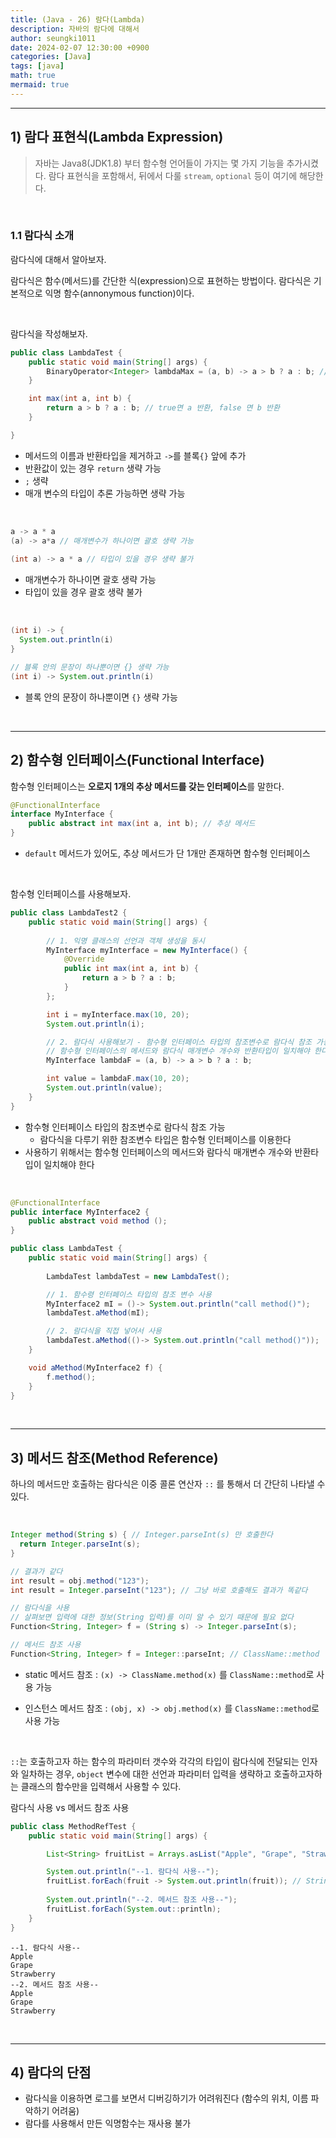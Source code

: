 ```yaml
---
title: (Java - 26) 람다(Lambda)
description: 자바의 람다에 대해서
author: seungki1011
date: 2024-02-07 12:30:00 +0900
categories: [Java]
tags: [java]
math: true
mermaid: true
---
```


---

## 1) 람다 표현식(Lambda Expression)

> 자바는 Java8(JDK1.8) 부터 함수형 언어들이 가지는 몇 가지 기능을 추가시켰다. 람다 표현식을 포함해서, 뒤에서 다룰 `stream`, `optional` 등이 여기에 해당한다.

<br>

### 1.1 람다식 소개

람다식에 대해서 알아보자.

람다식은 함수(메서드)를 간단한 식(expression)으로 표현하는 방법이다. 람다식은 기본적으로 익명 함수(annonymous function)이다.

<br>

람다식을 작성해보자.

```java
public class LambdaTest {
    public static void main(String[] args) {
        BinaryOperator<Integer> lambdaMax = (a, b) -> a > b ? a : b; // 람다식
    }

    int max(int a, int b) {
        return a > b ? a : b; // true면 a 반환, false 면 b 반환
    }

}
```

* 메서드의 이름과 반환타입을 제거하고 `->`를 블록`{}` 앞에 추가
* 반환값이 있는 경우 `return` 생략 가능
* `;` 생략
* 매개 변수의 타입이 추론 가능하면 생략 가능

<br>

```java
a -> a * a
(a) -> a*a // 매개변수가 하나이면 괄호 생략 가능   
 
(int a) -> a * a // 타입이 있을 경우 생략 불가
```

* 매개변수가 하나이면 괄호 생략 가능
* 타입이 있을 경우 괄호 생략 불가

<br>

```java
(int i) -> {
  System.out.println(i)
}

// 블록 안의 문장이 하나뿐이면 {} 생략 가능
(int i) -> System.out.println(i)
```

* 블록 안의 문장이 하나뿐이면 `{}` 생략 가능

<br>

---

## 2) 함수형 인터페이스(Functional Interface)

함수형 인터페이스는 **오로지 1개의 추상 메서드를 갖는 인터페이스**를 말한다.

```java
@FunctionalInterface
interface MyInterface {
    public abstract int max(int a, int b); // 추상 메서드
}
```

* `default` 메서드가 있어도, 추상 메서드가 단 1개만 존재하면 함수형 인터페이스

<br>

함수형 인터페이스를 사용해보자.

```java
public class LambdaTest2 {
    public static void main(String[] args) {
      
        // 1. 익명 클래스의 선언과 객체 생성을 동시
        MyInterface myInterface = new MyInterface() {
            @Override
            public int max(int a, int b) {
                return a > b ? a : b;
            }
        };

        int i = myInterface.max(10, 20);
        System.out.println(i);

        // 2. 람다식 사용해보기 - 함수형 인터페이스 타입의 참조변수로 람다식 참조 가능하다
        // 함수형 인터페이스의 메서드와 람다식 매개변수 개수와 반환타입이 일치해야 한다
        MyInterface lambdaF = (a, b) -> a > b ? a : b;

        int value = lambdaF.max(10, 20);
        System.out.println(value);
    }
}
```

* 함수형 인터페이스 타입의 참조변수로 람다식 참조 가능
  * 람다식을 다루기 위한 참조변수 타입은 함수형 인터페이스를 이용한다
* 사용하기 위해서는 함수형 인터페이스의 메서드와 람다식 매개변수 개수와 반환타입이 일치해야 한다

<br>

```java
@FunctionalInterface
public interface MyInterface2 {
    public abstract void method ();
}
```

```java
public class LambdaTest {
    public static void main(String[] args) {
      
        LambdaTest lambdaTest = new LambdaTest();

        // 1. 함수령 인터페이스 타입의 참조 변수 사용
        MyInterface2 mI = ()-> System.out.println("call method()");
        lambdaTest.aMethod(mI);

        // 2. 람다식을 직접 넣어서 사용
        lambdaTest.aMethod(()-> System.out.println("call method()"));
    }

    void aMethod(MyInterface2 f) {
        f.method();
    }
}
```

<br>

---

## 3) 메서드 참조(Method Reference)

하나의 메서드만 호출하는 람다식은 이중 콜론 연산자 `::` 를 통해서 더 간단히 나타낼 수 있다.

<br>

```java
Integer method(String s) { // Integer.parseInt(s) 만 호출한다
  return Integer.parseInt(s);
}
```

```java
// 결과가 같다
int result = obj.method("123");
int result = Integer.parseInt("123"); // 그냥 바로 호출해도 결과가 똑같다

// 람다식을 사용
// 살펴보면 입력에 대한 정보(String 입력)를 이미 알 수 있기 때문에 필요 없다
Function<String, Integer> f = (String s) -> Integer.parseInt(s);

// 메서드 참조 사용
Function<String, Integer> f = Integer::parseInt; // ClassName::method
```

* static 메서드 참조 : `(x) -> ClassName.method(x)` 를 `ClassName::method`로 사용 가능

* 인스턴스 메서드 참조 : `(obj, x) -> obj.method(x)` 를 `ClassName::method`로 사용 가능

<br>

`::`는 호출하고자 하는 함수의 파라미터 갯수와 각각의 타입이 람다식에 전달되는 인자와 일차하는 경우, `object` 변수에 대한 선언과 파라미터 입력을 생략하고 호출하고자하는 클래스의 함수만을 입력해서 사용할 수 있다.

람다식 사용 vs 메서드 참조 사용

```java
public class MethodRefTest {
    public static void main(String[] args) {

        List<String> fruitList = Arrays.asList("Apple", "Grape", "Strawberry");

        System.out.println("--1. 람다식 사용--");
        fruitList.forEach(fruit -> System.out.println(fruit)); // String 타입 fruit
      
        System.out.println("--2. 메서드 참조 사용--");
        fruitList.forEach(System.out::println);
    }
}
```

```
--1. 람다식 사용--
Apple
Grape
Strawberry
--2. 메서드 참조 사용--
Apple
Grape
Strawberry
```

<br>

---

## 4) 람다의 단점

* 람다식을 이용하면 로그를 보면서 디버깅하기가 어려워진다 (함수의 위치, 이름 파악하기 어려움)
* 람다를 사용해서 만든 익명함수는 재사용 불가
